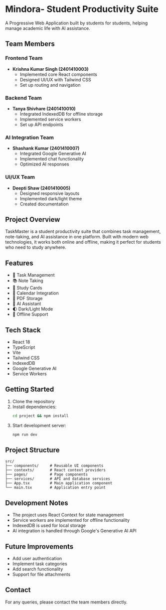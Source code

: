 # Mindora- Student Productivity Suite

A Progressive Web Application built by students for students, helping manage academic life with AI assistance.

## Team Members

### Frontend Team
- **Krishna Kumar Singh (2401410003)**
  - Implemented core React components
  - Designed UI/UX with Tailwind CSS
  - Set up routing and navigation

### Backend Team
- **Tanya Shivhare (2401410010)**
  - Integrated IndexedDB for offline storage
  - Implemented service workers
  - Set up API endpoints

### AI Integration Team
- **Shashank Kumar (2401410007)**
  - Integrated Google Generative AI
  - Implemented chat functionality
  - Optimized AI responses

### UI/UX Team
- **Deepti Shaw (2401410005)**
  - Designed responsive layouts
  - Implemented dark/light theme
  - Created documentation

## Project Overview

TaskMaster is a student productivity suite that combines task management, note-taking, and AI assistance in one platform. Built with modern web technologies, it works both online and offline, making it perfect for students who need to study anywhere.

## Features

- 📝 Task Management
- 📚 Note Taking
- 🎯 Study Cards
- 📅 Calendar Integration
- 📄 PDF Storage
- 🤖 AI Assistant
- 🌓 Dark/Light Mode
- 📱 Offline Support

## Tech Stack

- React 18
- TypeScript
- Vite
- Tailwind CSS
- IndexedDB
- Google Generative AI
- Service Workers

## Getting Started

1. Clone the repository
2. Install dependencies:
   ```bash
   cd project && npm install
   ```
3. Start development server:
   ```bash
   npm run dev
   ```

## Project Structure

```
src/
├── components/     # Reusable UI components
├── contexts/       # React context providers
├── pages/          # Page components
├── services/       # API and database services
├── App.tsx         # Main application component
└── main.tsx        # Application entry point
```

## Development Notes

- The project uses React Context for state management
- Service workers are implemented for offline functionality
- IndexedDB is used for local storage
- AI integration is handled through Google's Generative AI API

## Future Improvements

- Add user authentication
- Implement task categories
- Add search functionality
- Support for file attachments



## Contact

For any queries, please contact the team members directly. 
